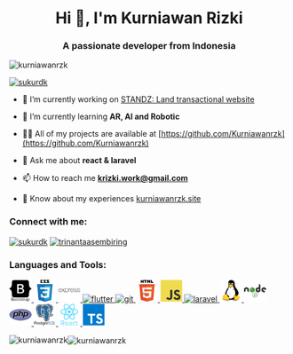 <h1 align="center">Hi 👋, I'm Kurniawan Rizki</h1>
<h3 align="center">A passionate developer from Indonesia</h3>

<p align="left"> <img src="https://komarev.com/ghpvc/?username=kurniawanrzk&label=Profile%20views&color=0e75b6&style=flat" alt="kurniawanrzk" /> </p>


<p align="left"> <a href="https://twitter.com/sukurdk" target="blank"><img src="https://img.shields.io/twitter/follow/sukurdk?logo=twitter&style=for-the-badge" alt="sukurdk" /></a> </p>

- 🔭 I’m currently working on [STANDZ: Land transactional website](https://github.com/Kurniawanrzk/STANDZ-website)

- 🌱 I’m currently learning **AR, AI and Robotic**

- 👨‍💻 All of my projects are available at [https://github.com/Kurniawanrzk](https://github.com/Kurniawanrzk)

- 💬 Ask me about **react & laravel**

- 📫 How to reach me **krizki.work@gmail.com**

- 📄 Know about my experiences [kurniawanrzk.site](kurniawanrzk.site)

<h3 align="left">Connect with me:</h3>
<p align="left">
<a href="https://twitter.com/sukurdk" target="blank"><img align="center" src="https://raw.githubusercontent.com/rahuldkjain/github-profile-readme-generator/master/src/images/icons/Social/twitter.svg" alt="sukurdk" height="30" width="40" /></a>
<a href="https://instagram.com/trinantaasembiring" target="blank"><img align="center" src="https://raw.githubusercontent.com/rahuldkjain/github-profile-readme-generator/master/src/images/icons/Social/instagram.svg" alt="trinantaasembiring" height="30" width="40" /></a>
</p>

<h3 align="left">Languages and Tools:</h3>
<p align="left"> <a href="https://getbootstrap.com" target="_blank" rel="noreferrer"> <img src="https://raw.githubusercontent.com/devicons/devicon/master/icons/bootstrap/bootstrap-plain-wordmark.svg" alt="bootstrap" width="40" height="40"/> </a> <a href="https://www.w3schools.com/css/" target="_blank" rel="noreferrer"> <img src="https://raw.githubusercontent.com/devicons/devicon/master/icons/css3/css3-original-wordmark.svg" alt="css3" width="40" height="40"/> </a> <a href="https://expressjs.com" target="_blank" rel="noreferrer"> <img src="https://raw.githubusercontent.com/devicons/devicon/master/icons/express/express-original-wordmark.svg" alt="express" width="40" height="40"/> </a> <a href="https://flutter.dev" target="_blank" rel="noreferrer"> <img src="https://www.vectorlogo.zone/logos/flutterio/flutterio-icon.svg" alt="flutter" width="40" height="40"/> </a> <a href="https://git-scm.com/" target="_blank" rel="noreferrer"> <img src="https://www.vectorlogo.zone/logos/git-scm/git-scm-icon.svg" alt="git" width="40" height="40"/> </a> <a href="https://www.w3.org/html/" target="_blank" rel="noreferrer"> <img src="https://raw.githubusercontent.com/devicons/devicon/master/icons/html5/html5-original-wordmark.svg" alt="html5" width="40" height="40"/> </a> <a href="https://developer.mozilla.org/en-US/docs/Web/JavaScript" target="_blank" rel="noreferrer"> <img src="https://raw.githubusercontent.com/devicons/devicon/master/icons/javascript/javascript-original.svg" alt="javascript" width="40" height="40"/> </a> <a href="https://laravel.com" target="_blank" rel="noreferrer"> <img src="https://laravel.com/img/logomark.min.svg" alt="laravel" width="40" height="40"/> </a> <a href="https://www.linux.org/" target="_blank" rel="noreferrer"> <img src="https://raw.githubusercontent.com/devicons/devicon/master/icons/linux/linux-original.svg" alt="linux" width="40" height="40"/> </a> <a href="https://nodejs.org" target="_blank" rel="noreferrer"> <img src="https://raw.githubusercontent.com/devicons/devicon/master/icons/nodejs/nodejs-original-wordmark.svg" alt="nodejs" width="40" height="40"/> </a> <a href="https://www.php.net" target="_blank" rel="noreferrer"> <img src="https://raw.githubusercontent.com/devicons/devicon/master/icons/php/php-original.svg" alt="php" width="40" height="40"/> </a> <a href="https://www.postgresql.org" target="_blank" rel="noreferrer"> <img src="https://raw.githubusercontent.com/devicons/devicon/master/icons/postgresql/postgresql-original-wordmark.svg" alt="postgresql" width="40" height="40"/> </a> <a href="https://reactjs.org/" target="_blank" rel="noreferrer"> <img src="https://raw.githubusercontent.com/devicons/devicon/master/icons/react/react-original-wordmark.svg" alt="react" width="40" height="40"/> </a> <a href="https://www.typescriptlang.org/" target="_blank" rel="noreferrer"> <img src="https://raw.githubusercontent.com/devicons/devicon/master/icons/typescript/typescript-original.svg" alt="typescript" width="40" height="40"/> </a> </p>

<p><img align="left" src="https://github-readme-stats.vercel.app/api/top-langs?username=kurniawanrzk&show_icons=true&locale=en&layout=compact" alt="kurniawanrzk" /></p>


<p><img align="center" src="https://github-readme-streak-stats.herokuapp.com/?user=kurniawanrzk&" alt="kurniawanrzk" /></p>
